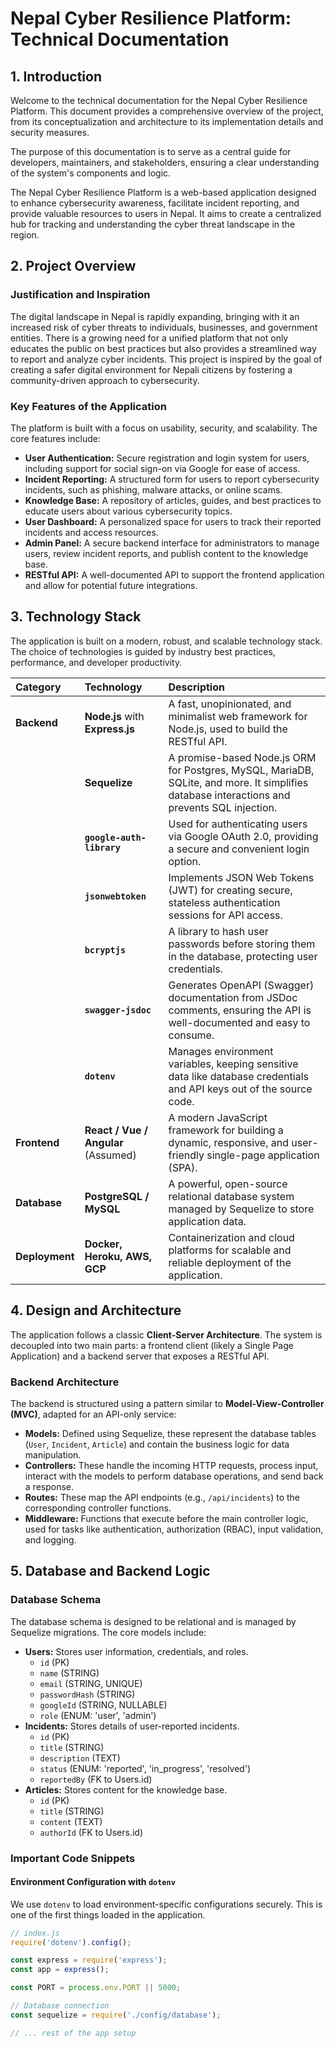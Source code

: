 # Nepal Cyber Resilience Platform: Technical Documentation

## 1. Introduction

Welcome to the technical documentation for the Nepal Cyber Resilience Platform. This document provides a comprehensive overview of the project, from its conceptualization and architecture to its implementation details and security measures.

The purpose of this documentation is to serve as a central guide for developers, maintainers, and stakeholders, ensuring a clear understanding of the system's components and logic.

The Nepal Cyber Resilience Platform is a web-based application designed to enhance cybersecurity awareness, facilitate incident reporting, and provide valuable resources to users in Nepal. It aims to create a centralized hub for tracking and understanding the cyber threat landscape in the region.

## 2. Project Overview

### Justification and Inspiration

The digital landscape in Nepal is rapidly expanding, bringing with it an increased risk of cyber threats to individuals, businesses, and government entities. There is a growing need for a unified platform that not only educates the public on best practices but also provides a streamlined way to report and analyze cyber incidents. This project is inspired by the goal of creating a safer digital environment for Nepali citizens by fostering a community-driven approach to cybersecurity.

### Key Features of the Application

The platform is built with a focus on usability, security, and scalability. The core features include:

*   **User Authentication:** Secure registration and login system for users, including support for social sign-on via Google for ease of access.
*   **Incident Reporting:** A structured form for users to report cybersecurity incidents, such as phishing, malware attacks, or online scams.
*   **Knowledge Base:** A repository of articles, guides, and best practices to educate users about various cybersecurity topics.
*   **User Dashboard:** A personalized space for users to track their reported incidents and access resources.
*   **Admin Panel:** A secure backend interface for administrators to manage users, review incident reports, and publish content to the knowledge base.
*   **RESTful API:** A well-documented API to support the frontend application and allow for potential future integrations.

## 3. Technology Stack

The application is built on a modern, robust, and scalable technology stack. The choice of technologies is guided by industry best practices, performance, and developer productivity.

| Category      | Technology                                                              | Description                                                                                                                              |
| :------------ | :---------------------------------------------------------------------- | :--------------------------------------------------------------------------------------------------------------------------------------- |
| **Backend**   | **Node.js** with **Express.js**                                         | A fast, unopinionated, and minimalist web framework for Node.js, used to build the RESTful API.                                          |
|               | **Sequelize**                                                           | A promise-based Node.js ORM for Postgres, MySQL, MariaDB, SQLite, and more. It simplifies database interactions and prevents SQL injection. |
|               | **`google-auth-library`**                                               | Used for authenticating users via Google OAuth 2.0, providing a secure and convenient login option.                                      |
|               | **`jsonwebtoken`**                                                      | Implements JSON Web Tokens (JWT) for creating secure, stateless authentication sessions for API access.                                  |
|               | **`bcryptjs`**                                                          | A library to hash user passwords before storing them in the database, protecting user credentials.                                       |
|               | **`swagger-jsdoc`**                                                     | Generates OpenAPI (Swagger) documentation from JSDoc comments, ensuring the API is well-documented and easy to consume.                |
|               | **`dotenv`**                                                            | Manages environment variables, keeping sensitive data like database credentials and API keys out of the source code.                   |
| **Frontend**  | **React / Vue / Angular** (Assumed)                                     | A modern JavaScript framework for building a dynamic, responsive, and user-friendly single-page application (SPA).                     |
| **Database**  | **PostgreSQL / MySQL**                                                  | A powerful, open-source relational database system managed by Sequelize to store application data.                                     |
| **Deployment**| **Docker, Heroku, AWS, GCP**                                            | Containerization and cloud platforms for scalable and reliable deployment of the application.                                            |

## 4. Design and Architecture

The application follows a classic **Client-Server Architecture**. The system is decoupled into two main parts: a frontend client (likely a Single Page Application) and a backend server that exposes a RESTful API.

### Backend Architecture

The backend is structured using a pattern similar to **Model-View-Controller (MVC)**, adapted for an API-only service:

*   **Models:** Defined using Sequelize, these represent the database tables (`User`, `Incident`, `Article`) and contain the business logic for data manipulation.
*   **Controllers:** These handle the incoming HTTP requests, process input, interact with the models to perform database operations, and send back a response.
*   **Routes:** These map the API endpoints (e.g., `/api/incidents`) to the corresponding controller functions.
*   **Middleware:** Functions that execute before the main controller logic, used for tasks like authentication, authorization (RBAC), input validation, and logging.

## 5. Database and Backend Logic

### Database Schema

The database schema is designed to be relational and is managed by Sequelize migrations. The core models include:

*   **Users:** Stores user information, credentials, and roles.
    *   `id` (PK)
    *   `name` (STRING)
    *   `email` (STRING, UNIQUE)
    *   `passwordHash` (STRING)
    *   `googleId` (STRING, NULLABLE)
    *   `role` (ENUM: 'user', 'admin')
*   **Incidents:** Stores details of user-reported incidents.
    *   `id` (PK)
    *   `title` (STRING)
    *   `description` (TEXT)
    *   `status` (ENUM: 'reported', 'in_progress', 'resolved')
    *   `reportedBy` (FK to Users.id)
*   **Articles:** Stores content for the knowledge base.
    *   `id` (PK)
    *   `title` (STRING)
    *   `content` (TEXT)
    *   `authorId` (FK to Users.id)

### Important Code Snippets

#### Environment Configuration with `dotenv`

We use `dotenv` to load environment-specific configurations securely. This is one of the first things loaded in the application.

```javascript
// index.js
require('dotenv').config();

const express = require('express');
const app = express();

const PORT = process.env.PORT || 5000;

// Database connection
const sequelize = require('./config/database');

// ... rest of the app setup


